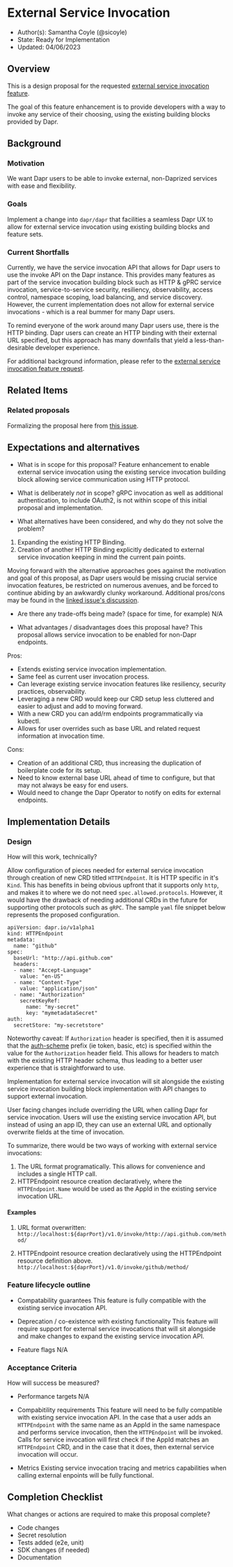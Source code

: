# External Service Invocation 

* Author(s): Samantha Coyle (@sicoyle)
* State: Ready for Implementation
* Updated: 04/06/2023

## Overview

This is a design proposal for the requested [external service invocation feature](https://github.com/dapr/dapr/issues/4549).

The goal of this feature enhancement is to provide developers with a way to invoke any service of their choosing,
using the existing building blocks provided by Dapr.

## Background

### Motivation
We want Dapr users to be able to invoke external,
non-Daprized services with ease and flexibility.

### Goals
Implement a change into `dapr/dapr` that facilities a seamless Dapr UX to allow for external service invocation using existing building blocks and feature sets.

### Current Shortfalls
Currently, we have the service invocation API that allows for Dapr users to use the invoke API on the Dapr instance.
This provides many features as part of the service invocation building block such as HTTP & gPRC service invocation,
service-to-service security, resiliency, observability, access control, namespace scoping, load balancing, and service discovery.
However, the current implementation does not allow for external service invocations - which is a real bummer for many Dapr users.

To remind everyone of the work around many Dapr users use, there is the HTTP binding.
Dapr users can create an HTTP binding with their external URL specified,
but this approach has many downfalls that yield a less-than-desirable developer experience.

For additional background information,
please refer to the [external service invocation feature request](https://github.com/dapr/dapr/issues/4549).

## Related Items

### Related proposals 

Formalizing the proposal here from [this issue](https://github.com/dapr/dapr/issues/4549).

## Expectations and alternatives

* What is in scope for this proposal?
Feature enhancement to enable external service invocation
using the existing service invocation building block allowing service communication using HTTP protocol.

* What is deliberately *not* in scope?
gRPC invocation as well as additional authentication, to include OAuth2,
is not within scope of this initial proposal and implementation.


* What alternatives have been considered, and why do they not solve the problem?
1. Expanding the existing HTTP Binding.
2. Creation of another HTTP Binding explicitly dedicated to external service invocation keeping in mind the current pain points.

Moving forward with the alternative approaches goes against the motivation and goal of this proposal,
as Dapr users would be missing crucial service invocation features,
be restricted on numerous avenues,
and be forced to continue abiding by an awkwardly clunky workaround.
Additional pros/cons may be found in the [linked issue's discussion](https://github.com/dapr/dapr/issues/4549#issuecomment-1414841151).

* Are there any trade-offs being made? (space for time, for example)
N/A

* What advantages / disadvantages does this proposal have? 
This proposal allows service invocation to be enabled for non-Dapr endpoints.

Pros:
- Extends existing service invocation implementation.
- Same feel as current user invocation process.
- Can leverage existing service invocation features like resiliency, security practices, observability.
- Leveraging a new CRD would keep our CRD setup less cluttered and easier to adjust and add to moving forward.
- With a new CRD you can add/rm endpoints programmatically via kubectl.
- Allows for user overrides such as base URL and related request information at invocation time.

Cons:
- Creation of an additional CRD, thus increasing the duplication of boilerplate code for its setup.
- Need to know external base URL ahead of time to configure, but that may not always be easy for end users.
- Would need to change the Dapr Operator to notify on edits for external endpoints.

## Implementation Details

### Design

How will this work, technically?

Allow configuration of pieces needed for external service invocation through creation of new CRD titled `HTTPEndpoint`.
It is HTTP specific in it's `Kind`.
This has benefits in being obvious upfront that it supports only `http`,
and makes it to where we do not need `spec.allowed.protocols`.
However, it would have the drawback of needing additional CRDs in the future for supporting other protocols such as `gRPC`.
The sample `yaml` file snippet below represents the proposed configuration.

```
apiVersion: dapr.io/v1alpha1
kind: HTTPEndpoint
metadata:
  name: "github"
spec:
  baseUrl: "http://api.github.com"
  headers:
  - name: "Accept-Language"
    value: "en-US"
  - name: "Content-Type"
    value: "application/json"
  - name: "Authorization"
    secretKeyRef:
      name: "my-secret"
      key: "mymetadataSecret"
auth:
  secretStore: "my-secretstore"
```

Noteworthy caveat:
If `Authorization` header is specified,
then it is assumed that the [auth-scheme](https://developer.mozilla.org/en-US/docs/Web/HTTP/Headers/Authorization) prefix (ie token, basic, etc)
is specified within the value for the `Authorization` header field.
This allows for headers to match with the existing HTTP header schema,
thus leading to a better user experience that is straightforward to use.

Implementation for external service invocation will sit alongside the existing service invocation building block implementation with API changes to support external invocation.

User facing changes include overriding the URL when calling Dapr for service invocation.
Users will use the existing service invocation API, but instead of using an app ID,
they can use an external URL and  optionally overwrite fields at the time of invocation.

To summarize, there would be two ways of working with external service invocations:
1. The URL format programatically.
This allows for convenience and includes a single HTTP call.
2. HTTPEndpoint resource creation declaratively,
where the `HTTPEndpoint.Name` would be used as the AppId in the existing service invocation URL.

#### Examples

1. URL format overwritten:
`http://localhost:${daprPort}/v1.0/invoke/http://api.github.com/method/`

2. HTTPEndpoint resource creation declaratively using the HTTPEndpoint resource definition above.
`http://localhost:${daprPort}/v1.0/invoke/github/method/`


### Feature lifecycle outline

* Compatability guarantees
This feature is fully compatible with the existing service invocation API.

* Deprecation / co-existence with existing functionality
This feature will require support for external service invocations that will sit alongside and make changes to expand the existing service invocation API.

* Feature flags
N/A

### Acceptance Criteria

How will success be measured? 

* Performance targets
N/A

* Compabitility requirements
This feature will need to be fully compatible with existing service invocation API.
In the case that a user adds an `HTTPEndpoint` with the same name as an AppId in the same namespace and performs service invocation,
then the `HTTPEndpoint` will be invoked.
Calls for service invocation will first check if the AppId matches an `HTTPEndpoint` CRD,
and in the case that it does, then external service invocation will occur.

* Metrics
Existing service invocation tracing and metrics capabilities when calling external enpoints will be fully functional.

## Completion Checklist

What changes or actions are required to make this proposal complete?

* Code changes
* Secret resolution
* Tests added (e2e, unit)
* SDK changes (if needed)
* Documentation

